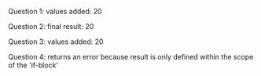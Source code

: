 Question 1:
values added: 20

Question 2:
final result: 20

Question 3:
values added: 20

Question 4:
returns an error because result is only defined within the scope of the 'if-block'